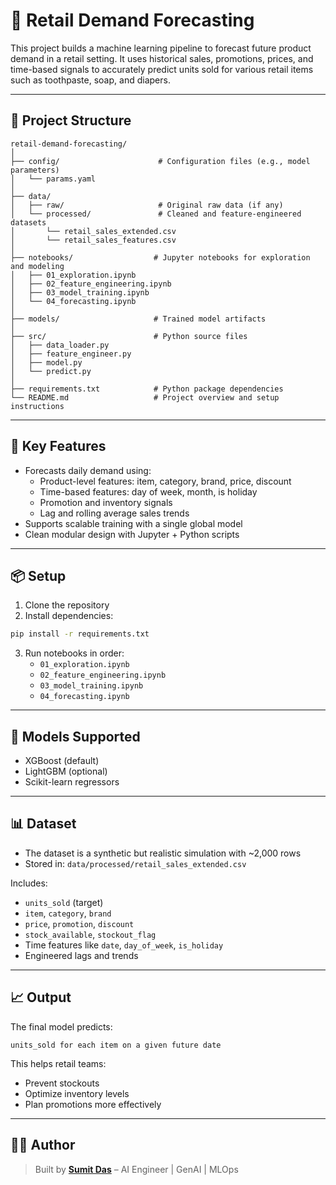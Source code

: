 # 🛒 Retail Demand Forecasting

This project builds a machine learning pipeline to forecast future product demand in a retail setting. It uses historical sales, promotions, prices, and time-based signals to accurately predict units sold for various retail items such as toothpaste, soap, and diapers.

---

## 📁 Project Structure

```
retail-demand-forecasting/
│
├── config/                      # Configuration files (e.g., model parameters)
│   └── params.yaml
│
├── data/
│   ├── raw/                     # Original raw data (if any)
│   └── processed/               # Cleaned and feature-engineered datasets
│       └── retail_sales_extended.csv
│       └── retail_sales_features.csv
│
├── notebooks/                  # Jupyter notebooks for exploration and modeling
│   ├── 01_exploration.ipynb
│   ├── 02_feature_engineering.ipynb
│   ├── 03_model_training.ipynb
│   └── 04_forecasting.ipynb
│
├── models/                     # Trained model artifacts
│
├── src/                        # Python source files
│   ├── data_loader.py
│   ├── feature_engineer.py
│   ├── model.py
│   └── predict.py
│
├── requirements.txt            # Python package dependencies
└── README.md                   # Project overview and setup instructions
```

---

## 🚀 Key Features

- Forecasts daily demand using:
  - Product-level features: item, category, brand, price, discount
  - Time-based features: day of week, month, is holiday
  - Promotion and inventory signals
  - Lag and rolling average sales trends
- Supports scalable training with a single global model
- Clean modular design with Jupyter + Python scripts

---

## 📦 Setup

1. Clone the repository
2. Install dependencies:

```bash
pip install -r requirements.txt
```

3. Run notebooks in order:
   - `01_exploration.ipynb`
   - `02_feature_engineering.ipynb`
   - `03_model_training.ipynb`
   - `04_forecasting.ipynb`

---

## 🧠 Models Supported

- XGBoost (default)
- LightGBM (optional)
- Scikit-learn regressors

---

## 📊 Dataset

- The dataset is a synthetic but realistic simulation with ~2,000 rows
- Stored in: `data/processed/retail_sales_extended.csv`

Includes:
- `units_sold` (target)
- `item`, `category`, `brand`
- `price`, `promotion`, `discount`
- `stock_available`, `stockout_flag`
- Time features like `date`, `day_of_week`, `is_holiday`
- Engineered lags and trends

---

## 📈 Output

The final model predicts:
```
units_sold for each item on a given future date
```

This helps retail teams:
- Prevent stockouts
- Optimize inventory levels
- Plan promotions more effectively

---

## 🙋‍♂️ Author

> Built by **[Sumit Das](https://www.linkedin.com/in/sumit-das-ai/)** – AI Engineer | GenAI | MLOps

